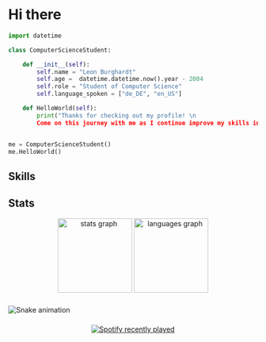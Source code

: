 Hi there
============================================================================================================================

```python
import datetime

class ComputerScienceStudent:

    def __init__(self):
        self.name = "Leon Burghardt"
        self.age =  datetime.datetime.now().year - 2004
        self.role = "Student of Computer Science"
        self.language_spoken = ["de_DE", "en_US"]

    def HelloWorld(self):
        print("Thanks for checking out my profile! \n
        Come on this journey with me as I continue improve my skills in computer science.")


me = ComputerScienceStudent()
me.HelloWorld()
```

Skills 
------------------------------

Stats
------------------------------
<div align="center">
  <img src="https://github-readme-stats.vercel.app/api?hide_title=false&hide_rank=false&show_icons=true&include_all_commits=true&count_private=true&disable_animations=false&theme=dracula&locale=en&hide_border=false&username=tr3xxx" height="150" alt="stats graph"  />
  <img src="https://github-readme-stats.vercel.app/api/top-langs?locale=en&hide_title=false&layout=compact&card_width=320&langs_count=100&theme=dracula&hide_border=false&username=tr3xxx" height="150" alt="languages graph"  />
</div>

###

<img src="https://raw.githubusercontent.com/tr3xxx/tr3xxx/blob/output/snake.svg" alt="Snake animation" />

###

<div align="center">
  <a href="https://open.spotify.com/user/boesersam16">
    <img src="https://spotify-recently-played-readme.vercel.app/api?count=5" alt="Spotify recently played"  />
  </a>
</div>

###
